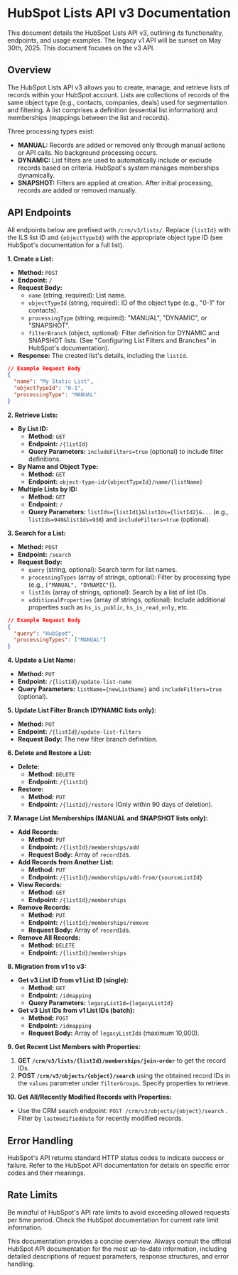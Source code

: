 # HubSpot Lists API v3 Documentation

This document details the HubSpot Lists API v3, outlining its functionality, endpoints, and usage examples.  The legacy v1 API will be sunset on May 30th, 2025.  This document focuses on the v3 API.

## Overview

The HubSpot Lists API v3 allows you to create, manage, and retrieve lists of records within your HubSpot account. Lists are collections of records of the same object type (e.g., contacts, companies, deals) used for segmentation and filtering. A list comprises a definition (essential list information) and memberships (mappings between the list and records).

Three processing types exist:

* **MANUAL:** Records are added or removed only through manual actions or API calls.  No background processing occurs.
* **DYNAMIC:**  List filters are used to automatically include or exclude records based on criteria. HubSpot's system manages memberships dynamically.
* **SNAPSHOT:** Filters are applied at creation. After initial processing, records are added or removed manually.

## API Endpoints

All endpoints below are prefixed with `/crm/v3/lists/`.  Replace `{listId}` with the ILS list ID and `{objectTypeId}` with the appropriate object type ID (see HubSpot's documentation for a full list).

**1. Create a List:**

* **Method:** `POST`
* **Endpoint:** `/`
* **Request Body:**
    * `name` (string, required): List name.
    * `objectTypeId` (string, required): ID of the object type (e.g., "0-1" for contacts).
    * `processingType` (string, required):  "MANUAL", "DYNAMIC", or "SNAPSHOT".
    * `filterBranch` (object, optional): Filter definition for DYNAMIC and SNAPSHOT lists. (See "Configuring List Filters and Branches" in HubSpot's documentation).
* **Response:**  The created list's details, including the `listId`.

```json
// Example Request Body
{
  "name": "My Static List",
  "objectTypeId": "0-1",
  "processingType": "MANUAL"
}
```

**2. Retrieve Lists:**

* **By List ID:**
    * **Method:** `GET`
    * **Endpoint:** `/{listId}`
    * **Query Parameters:** `includeFilters=true` (optional) to include filter definitions.
* **By Name and Object Type:**
    * **Method:** `GET`
    * **Endpoint:** `object-type-id/{objectTypeId}/name/{listName}`
* **Multiple Lists by ID:**
    * **Method:** `GET`
    * **Endpoint:** `/`
    * **Query Parameters:** `listIds={listId1}&listIds={listId2}&...`  (e.g., `listIds=940&listIds=938`) and `includeFilters=true` (optional).

**3. Search for a List:**

* **Method:** `POST`
* **Endpoint:** `/search`
* **Request Body:**
    * `query` (string, optional): Search term for list names.
    * `processingTypes` (array of strings, optional): Filter by processing type (e.g., `["MANUAL", "DYNAMIC"]`).
    * `listIds` (array of strings, optional): Search by a list of list IDs.
    * `additionalProperties` (array of strings, optional): Include additional properties such as `hs_is_public`, `hs_is_read_only`, etc.

```json
// Example Request Body
{
  "query": "HubSpot",
  "processingTypes": ["MANUAL"]
}
```

**4. Update a List Name:**

* **Method:** `PUT`
* **Endpoint:** `/{listId}/update-list-name`
* **Query Parameters:** `listName={newListName}` and `includeFilters=true` (optional).


**5. Update List Filter Branch (DYNAMIC lists only):**

* **Method:** `PUT`
* **Endpoint:** `/{listId}/update-list-filters`
* **Request Body:** The new filter branch definition.

**6. Delete and Restore a List:**

* **Delete:**
    * **Method:** `DELETE`
    * **Endpoint:** `/{listId}`
* **Restore:**
    * **Method:** `PUT`
    * **Endpoint:** `/{listId}/restore`  (Only within 90 days of deletion).


**7. Manage List Memberships (MANUAL and SNAPSHOT lists only):**

* **Add Records:**
    * **Method:** `PUT`
    * **Endpoint:** `/{listId}/memberships/add`
    * **Request Body:** Array of `recordId`s.
* **Add Records from Another List:**
    * **Method:** `PUT`
    * **Endpoint:** `/{listId}/memberships/add-from/{sourceListId}`
* **View Records:**
    * **Method:** `GET`
    * **Endpoint:** `/{listId}/memberships`
* **Remove Records:**
    * **Method:** `PUT`
    * **Endpoint:** `/{listId}/memberships/remove`
    * **Request Body:** Array of `recordId`s.
* **Remove All Records:**
    * **Method:** `DELETE`
    * **Endpoint:** `/{listId}/memberships`


**8. Migration from v1 to v3:**

* **Get v3 List ID from v1 List ID (single):**
    * **Method:** `GET`
    * **Endpoint:** `/idmapping`
    * **Query Parameters:** `legacyListId={legacyListId}`
* **Get v3 List IDs from v1 List IDs (batch):**
    * **Method:** `POST`
    * **Endpoint:** `/idmapping`
    * **Request Body:** Array of `legacyListId`s (maximum 10,000).


**9. Get Recent List Members with Properties:**

1.  **GET `/crm/v3/lists/{listId}/memberships/join-order`** to get the record IDs.
2.  **POST `/crm/v3/objects/{object}/search`** using the obtained record IDs in the `values` parameter under `filterGroups`.  Specify properties to retrieve.


**10. Get All/Recently Modified Records with Properties:**

* Use the CRM search endpoint:  `POST /crm/v3/objects/{object}/search` . Filter by `lastmodifieddate` for recently modified records.


##  Error Handling

HubSpot's API returns standard HTTP status codes to indicate success or failure.  Refer to the HubSpot API documentation for details on specific error codes and their meanings.

## Rate Limits

Be mindful of HubSpot's API rate limits to avoid exceeding allowed requests per time period.  Check the HubSpot documentation for current rate limit information.


This documentation provides a concise overview.  Always consult the official HubSpot API documentation for the most up-to-date information, including detailed descriptions of request parameters, response structures, and error handling.
